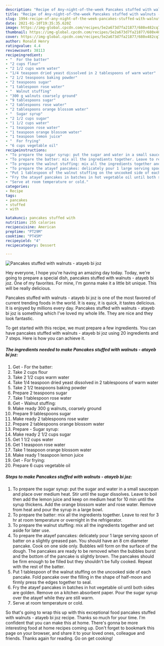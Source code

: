 ```yaml
---
description: "Recipe of Any-night-of-the-week Pancakes stuffed with walnuts - atayeb bi joz"
title: "Recipe of Any-night-of-the-week Pancakes stuffed with walnuts - atayeb bi joz"
slug: 1994-recipe-of-any-night-of-the-week-pancakes-stuffed-with-walnuts-atayeb-bi-joz
date: 2021-01-10T19:35:35.620Z
image: https://img-global.cpcdn.com/recipes/5e2a673d7fa21877/680x482cq70/pancakes-stuffed-with-walnuts-atayeb-bi-joz-recipe-main-photo.jpg
thumbnail: https://img-global.cpcdn.com/recipes/5e2a673d7fa21877/680x482cq70/pancakes-stuffed-with-walnuts-atayeb-bi-joz-recipe-main-photo.jpg
cover: https://img-global.cpcdn.com/recipes/5e2a673d7fa21877/680x482cq70/pancakes-stuffed-with-walnuts-atayeb-bi-joz-recipe-main-photo.jpg
author: Ronald Henry
ratingvalue: 4.4
reviewcount: 38113
recipeingredient:
- "  For the batter"
- "2 cups flour"
- "2 1/2 cups warm water"
- "1/4 teaspoon dried yeast dissolved in 2 tablespoons of warm water"
- "2 1/2 teaspoons baking powder"
- "2 teaspoons sugar"
- "1 tablespoon rose water"
- "  Walnut stuffing"
- "300 g walnuts coarsely ground"
- "9 tablespoons sugar"
- "2 tablespoons rose water"
- "2 tablespoons orange blossom water"
- "  Sugar syrup"
- "2 1/2 cups sugar"
- "1 1/2 cups water"
- "1 teaspoon rose water"
- "1 teaspoon orange blossom water"
- "1 teaspoon lemon juice"
- "  For frying"
- "6 cups vegetable oil"
recipeinstructions:
- "To prepare the sugar syrup: put the sugar and water in a small saucepan and place over medium heat. Stir until the sugar dissolves. Leave to boil then add the lemon juice and keep on medium heat for 10 min until the syrup thickens. Add the orange blossom water and rose water. Remove from heat and pour the syrup in a large bowl."
- "To prepare the batter: mix all the ingredients together. Leave to rest for 3 hr at room temperature or overnight in the refrigerator."
- "To prepare the walnut stuffing: mix all the ingredients together and set aside for later use."
- "To prepare the atayef pancakes: delicately pour 1 large serving spoon of batter on a slightly greased pan. You should have an 8 cm diameter pancake. Cook on one side only. Bubbles will form on the surface of the dough. The pancakes are ready to be removed when the bubbles burst and the bottom of the pancake is slightly brown. The pancakes should be firm enough to be filled but they shouldn&#39;t be fully cooked. Repeat with the rest of the batter."
- "Put 1 tablespoon of the walnut stuffing on the uncooked side of each pancake. Fold pancake over the filling in the shape of half-moon and firmly press the edges together to seal."
- "Fry the atayef pancakes in batches in hot vegetable oil until both sides are golden. Remove on a kitchen absorbent paper. Pour the sugar syrup over the atayef while they are still warm."
- "Serve at room temperature or cold."
categories:
- Recipe
tags:
- pancakes
- stuffed
- with

katakunci: pancakes stuffed with 
nutrition: 255 calories
recipecuisine: American
preptime: "PT29M"
cooktime: "PT45M"
recipeyield: "4"
recipecategory: Dessert

---
```



![Pancakes stuffed with walnuts - atayeb bi joz](https://img-global.cpcdn.com/recipes/5e2a673d7fa21877/680x482cq70/pancakes-stuffed-with-walnuts-atayeb-bi-joz-recipe-main-photo.jpg)

Hey everyone, I hope you're having an amazing day today. Today, we're going to prepare a special dish, pancakes stuffed with walnuts - atayeb bi joz. One of my favorites. For mine, I'm gonna make it a little bit unique. This will be really delicious.



Pancakes stuffed with walnuts - atayeb bi joz is one of the most favored of current trending foods in the world. It is easy, it is quick, it tastes delicious. It is enjoyed by millions every day. Pancakes stuffed with walnuts - atayeb bi joz is something which I've loved my whole life. They are nice and they look fantastic.


To get started with this recipe, we must prepare a few ingredients. You can have pancakes stuffed with walnuts - atayeb bi joz using 20 ingredients and 7 steps. Here is how you can achieve it.

<!--inarticleads1-->

##### The ingredients needed to make Pancakes stuffed with walnuts - atayeb bi joz:

1. Get  - For the batter:
1. Take 2 cups flour
1. Take 2 1/2 cups warm water
1. Take 1/4 teaspoon dried yeast dissolved in 2 tablespoons of warm water
1. Take 2 1/2 teaspoons baking powder
1. Prepare 2 teaspoons sugar
1. Take 1 tablespoon rose water
1. Get  - Walnut stuffing:
1. Make ready 300 g walnuts, coarsely ground
1. Prepare 9 tablespoons sugar
1. Make ready 2 tablespoons rose water
1. Prepare 2 tablespoons orange blossom water
1. Prepare  - Sugar syrup:
1. Make ready 2 1/2 cups sugar
1. Get 1 1/2 cups water
1. Get 1 teaspoon rose water
1. Take 1 teaspoon orange blossom water
1. Make ready 1 teaspoon lemon juice
1. Get  - For frying:
1. Prepare 6 cups vegetable oil




<!--inarticleads2-->

##### Steps to make Pancakes stuffed with walnuts - atayeb bi joz:

1. To prepare the sugar syrup: put the sugar and water in a small saucepan and place over medium heat. Stir until the sugar dissolves. Leave to boil then add the lemon juice and keep on medium heat for 10 min until the syrup thickens. Add the orange blossom water and rose water. Remove from heat and pour the syrup in a large bowl.
1. To prepare the batter: mix all the ingredients together. Leave to rest for 3 hr at room temperature or overnight in the refrigerator.
1. To prepare the walnut stuffing: mix all the ingredients together and set aside for later use.
1. To prepare the atayef pancakes: delicately pour 1 large serving spoon of batter on a slightly greased pan. You should have an 8 cm diameter pancake. Cook on one side only. Bubbles will form on the surface of the dough. The pancakes are ready to be removed when the bubbles burst and the bottom of the pancake is slightly brown. The pancakes should be firm enough to be filled but they shouldn&#39;t be fully cooked. Repeat with the rest of the batter.
1. Put 1 tablespoon of the walnut stuffing on the uncooked side of each pancake. Fold pancake over the filling in the shape of half-moon and firmly press the edges together to seal.
1. Fry the atayef pancakes in batches in hot vegetable oil until both sides are golden. Remove on a kitchen absorbent paper. Pour the sugar syrup over the atayef while they are still warm.
1. Serve at room temperature or cold.




So that's going to wrap this up with this exceptional food pancakes stuffed with walnuts - atayeb bi joz recipe. Thanks so much for your time. I'm confident that you can make this at home. There's gonna be more interesting food at home recipes coming up. Don't forget to bookmark this page on your browser, and share it to your loved ones, colleague and friends. Thanks again for reading. Go on get cooking!
